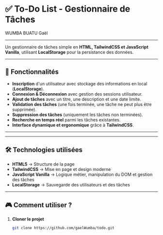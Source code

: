 # ✅ To-Do List - Gestionnaire de Tâches

WUMBA BUATU Gaël  

---

Un gestionnaire de tâches simple en **HTML, TailwindCSS et JavaScript Vanilla**, utilisant **LocalStorage** pour la persistance des données.  

---

## 🚀 Fonctionnalités
- **Inscription** d'un utilisateur avec stockage des informations en local (**LocalStorage**).
- **Connexion & Déconnexion** avec gestion des sessions utilisateur.
- **Ajout de tâches** avec un titre, une description et une date limite.
- **Validation des tâches** (une fois terminée, une tâche ne peut plus être supprimée).
- **Suppression des tâches** (uniquement les tâches non terminées).
- **Recherche en temps réel** parmi les tâches existantes.
- **Interface dynamique et ergonomique** grâce à **TailwindCSS**.

---


---

## 🛠️ Technologies utilisées
- **HTML5** → Structure de la page  
- **TailwindCSS** → Mise en page et design moderne  
- **JavaScript Vanilla** → Logique métier, manipulation du DOM et gestion des tâches  
- **LocalStorage** → Sauvegarde des utilisateurs et des tâches  

---

## 🎮 Comment utiliser ?
1. **Cloner le projet**  
   ```sh
   git clone https://github.com/gaelWumba/todo.git
